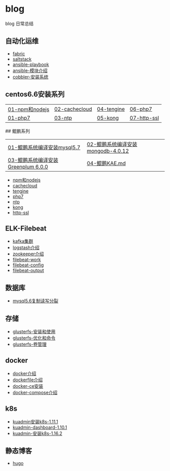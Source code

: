 # blog
blog 日常总结

## 自动化运维
- [fabric](2016/fabric.md)
- [saltstack](2016/saltstack入门.md)
- [ansible-playbook](2016/ansible.md)
- [ansible-模块介绍](2016/ansible-module.md)
- [cobbler-安装系统](2016/cobbler.md)
## centos6.6安装系列
<table border="0">
    <tr>
        <td><a href="2017/centos6.6-install-npm-nodejs.md">01-npm和nodejs</a></td>
        <td><a href="2017/cachecloud-install-redis.md">02-cachecloud</a></td>
        <td><a href="2017/centos6.6-install-tengine.md">04-tengine</a></td>
        <td><a href="2017/centos6.6-php7.md">06-php7</a></td>
    </tr>
    <tr>
        <td><a href="2017/centos6.6-php7.md">01-php7</a></td>
        <td><a href="2017/ntp.md">03-ntp</a></td>
        <td><a href="2017/centos6.6-install-kong.md">05-kong</a></td>
        <td><a href="2018/http-ssl.md">07-http-ssl</a></td>
    </tr>
</table>
## 鲲鹏系列
<table border="0">
    <tr>
        <td><a href="2020/鲲鹏系统编译安装mysql5.7.md">01-鲲鹏系统编译安装mysql5.7</a></td>
        <td><a href="2020/鲲鹏系统编译安装mongodb-4.0.12.md">02-鲲鹏系统编译安装mongodb-4.0.12</a></td>
    </tr>
    <tr>
        <td><a href="2020/鲲鹏系统编译安装Greenplum 6.0.0.md">03-鲲鹏系统编译安装Greenplum 6.0.0</a></td>
        <td><a href="2020/鲲鹏KAE.md">04-鲲鹏KAE.md</a></td>
    </tr>
   
</table>

- [npm和nodejs](2017/centos6.6-install-npm-nodejs.md)
- [cachecloud](2017/cachecloud-install-redis.md)
- [tengine](2017/centos6.6-install-tengine.md)
- [php7](2017/centos6.6-php7.md)
- [ntp](2017/ntp.md)
- [kong](2017/centos6.6-install-kong.md)
- [http-ssl](2018/http-ssl.md)
## ELK-Filebeat
- [kafka集群](2017/kafka-cluster.md)
- [logstash介绍](2017/logstash.md)
- [zookeeper介绍](2017/zookeeper.md)
- [filebeat-work](2017/filebeat-work.md)
- [filebeat-config](2017/filebeat-config.md)
- [filebeat-output](2017/filebeat-output.md)
## 数据库
- [mysql5.6复制读写分裂](2017/MySQL5.6主从复制及读写分离的实现.md)
## 存储
- [glusterfs-安装和使用](2017/glusterfs-安装和使用.md)
- [glusterfs-优化和命令](2017/glusterfs-优化和命令.md)
- [glusterfs-卷管理](2017/glusterfs-卷管理.md)
## docker
- [docker介绍](2018/docker-介绍.md)
- [dockerfile介绍](2018/dockerfile-介绍.md)
- [docker-ce安装](2018/docker-ce-install.md)
- [docker-compose介绍](2018/docker-compose-介绍.md)
## k8s
- [kuadmin安装k8s-1.11.1](2018/kubeadmin安装kubernetes1.11.1.md)
- [kuadmin-dashboard-1.10.1](2018/kubenetes-dashboard1.10.0.md)
- [kuadmin-安装k8s-1.16.2](2018/kuadmin-k8s-1.16.2.md)
## 静态博客
- [hugo](2020/hugo.md)
